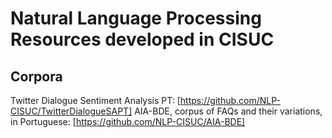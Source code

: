 # Natural Language Processing Resources developed in CISUC

## Corpora

Twitter Dialogue Sentiment Analysis PT: [https://github.com/NLP-CISUC/TwitterDialogueSAPT]
AIA-BDE, corpus of FAQs and their variations, in Portuguese: [https://github.com/NLP-CISUC/AIA-BDE]
